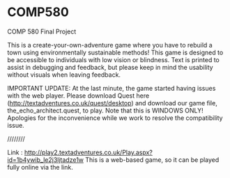 # COMP580
COMP 580 Final Project

This is a create-your-own-adventure game where you have to rebuild a town using environmentally sustainable methods! This game is designed to be accessible to individuals with low vision or blindness. Text is printed to assist in debugging and feedback, but please keep in mind the usability without visuals when leaving feedback.

IMPORTANT UPDATE: At the last minute, the game started having issues with the web player. Please download Quest here (http://textadventures.co.uk/quest/desktop) and download our game file, the_echo_architect.quest, to play. Note that this is WINDOWS ONLY! Apologies for the inconvenience while we work to resolve the compatibility issue.


////////

Link : http://play2.textadventures.co.uk/Play.aspx?id=1b4ywib_le2j3ljtadze1w
This is a web-based game, so it can be played fully online via the link.


